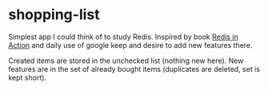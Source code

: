 # shopping-list

Simplest app I could think of to study Redis. Inspired by book [Redis in Action](https://www.manning.com/books/redis-in-action) and daily use of google keep and desire to add new features there.

Created items are stored in the unchecked list (nothing new here). New features are in the set of already bought items (duplicates are deleted, set is kept short).
